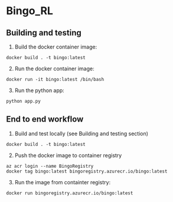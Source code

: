 # Bingo_RL

## Building and testing

1. Build the docker container image:
```
docker build . -t bingo:latest
```

2. Run the docker container image:
```
docker run -it bingo:latest /bin/bash
```

3. Run the python app:
```
python app.py
```

## End to end workflow

1. Build and test locally (see Building and testing section)
```
docker build . -t bingo:latest
```

2. Push the docker image to container registry
```
az acr login --name BingoRegistry
docker tag bingo:latest bingoregistry.azurecr.io/bingo:latest
```

3. Run the image from containter registry:

```
docker run bingoregistry.azurecr.io/bingo:latest
```